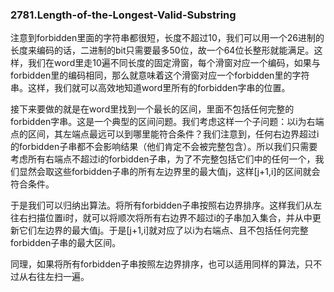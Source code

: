 ### 2781.Length-of-the-Longest-Valid-Substring

注意到forbidden里面的字符串都很短，长度不超过10，我们可以用一个26进制的长度来编码的话，二进制的bit只需要最多50位，故一个64位长整形就能满足。这样，我们在word里走10遍不同长度的固定滑窗，每个滑窗对应一个编码，如果与forbidden里的编码相同，那么就意味着这个滑窗对应一个forbidden里的字符串。这样，我们就可以高效地知道word里所有的forbidden字串的位置。

接下来要做的就是在word里找到一个最长的区间，里面不包括任何完整的forbidden字串。这是一个典型的区间问题。我们考虑这样一个子问题：以i为右端点的区间，其左端点最远可以到哪里能符合条件？我们注意到，任何右边界超过i的forbidden子串都不会影响结果（他们肯定不会被完整包含）。所以我们只需要考虑所有右端点不超过i的forbidden子串，为了不完整包括它们中的任何一个，我们显然会取这些forbidden子串的所有左边界里的最大值j，这样[j+1,i]的区间就会符合条件。

于是我们可以归纳出算法。将所有forbidden子串按照右边界排序。这样我们从左往右扫描位置i时，就可以将顺次将所有右边界不超过i的子串加入集合，并从中更新它们左边界的最大值j。于是[j+1,i]就对应了以i为右端点、且不包括任何完整forbidden子串的最大区间。

同理，如果将所有forbidden子串按照左边界排序，也可以适用同样的算法，只不过从右往左扫一遍。
